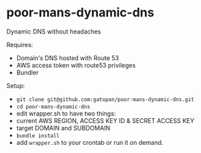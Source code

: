 # poor-mans-dynamic-dns

Dynamic DNS without headaches

Requires:

- Domain's DNS hosted with Route 53
- AWS access token with route53 privileges
- Bundler

Setup: 

- `git clone git@github.com:gatopan/poor-mans-dynamic-dns.git`
- `cd poor-mans-dynamic-dns`
- edit wrapper.sh to have two things:
 - current AWS REGION, ACCESS KEY ID & SECRET ACCESS KEY
 - target DOMAIN and SUBDOMAIN
- `bundle install`
- add  `wrapper.sh` to your crontab or run it on demand.

